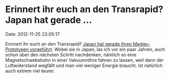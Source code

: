 Erinnert ihr euch an den Transrapid? Japan hat gerade \...
==========================================================

Date: 2012-11-25 23:05:17

Erinnert ihr euch an den Transrapid? [Japan hat gerade ihren
Maglev-Prototypen
vorgeführt](http://ajw.asahi.com/article/behind_news/social_affairs/AJ201211230028).
Wobei sie in Japan, las ich vor ein paar Jahren, auch schon über den
nächsten Schritt nachdenken, nämlich so eine Magnetschwebebahn in einer
Vakuumröhre fahren zu lassen, weil dann der Luftwiderstand wegfällt und
man viel weniger Energie braucht. Ist natürlich auch extrem viel teurer.
